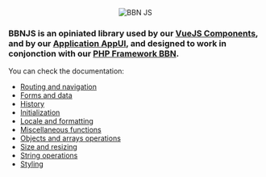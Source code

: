 <p align="center"><img alt="BBN JS" src="https://cdn.bbn.io/img/240w/js.png"></p>

### BBNJS is an opiniated library used by our [VueJS Components](https://vue.bbn.io), and by our [Application AppUI](https://appui.bbn.io), and designed to work in conjonction with our [PHP Framework BBN](https://doc.bbn.io).

You can check the documentation:

* [Routing and navigation](doc/md/ajax.md)
* [Forms and data](doc/md/form.md)
* [History](doc/md/history.md)
* [Initialization](doc/md/init.md)
* [Locale and formatting](doc/md/locale.md)
* [Miscellaneous functions](doc/md/misc.md)
* [Objects and arrays operations](doc/md/object.md)
* [Size and resizing](doc/md/size.md)
* [String operations](doc/md/string.md)
* [Styling](doc/md/style.md)

